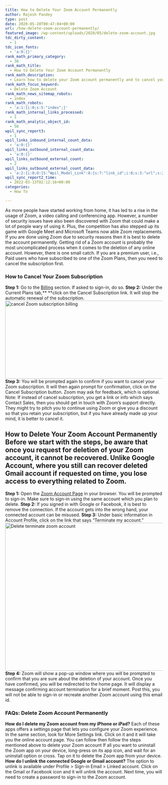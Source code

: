 ```yaml
---
title: How to Delete Your Zoom Account Permanently
author: Rajesh Pandey
type: post
date: 2020-05-28T00:47:04+00:00
url: /how-delete-zoom-account-permanently/
featured_image: /wp-content/uploads/2020/05/delete-zoom-account.jpg
tdc_dirty_content:
  - 1
tdc_icon_fonts:
  - 'a:0:{}'
rank_math_primary_category:
  - 38
rank_math_title:
  - How to Delete Your Zoom Account Permanently
rank_math_description:
  - Learn how to delete your Zoom account permanently and to cancel your Zoom subscription in this step-by-step guide from the web or your phone.
rank_math_focus_keyword:
  - Delete Zoom Account
rank_math_news_sitemap_robots:
  - index
rank_math_robots:
  - 'a:1:{i:0;s:5:"index";}'
rank_math_internal_links_processed:
  - 1
rank_math_analytic_object_id:
  - 50
wpil_sync_report3:
  - 1
wpil_links_inbound_internal_count_data:
  - 'a:0:{}'
wpil_links_outbound_internal_count_data:
  - 'a:0:{}'
wpil_links_outbound_external_count:
  - 2
wpil_links_outbound_external_count_data:
  - 'a:2:{i:0;O:15:"Wpil_Model_Link":8:{s:7:"link_id";i:0;s:3:"url";s:27:"https://www.zoom.us/billing";s:4:"host";s:7:"zoom.us";s:8:"internal";b:0;s:4:"post";N;s:6:"anchor";s:7:"Billing";s:15:"added_by_plugin";b:0;s:8:"location";s:7:"content";}i:1;O:15:"Wpil_Model_Link":8:{s:7:"link_id";i:0;s:3:"url";s:22:"https://zoom.us/signin";s:4:"host";s:7:"zoom.us";s:8:"internal";b:0;s:4:"post";N;s:6:"anchor";s:17:"Zoom Account Page";s:15:"added_by_plugin";b:0;s:8:"location";s:7:"content";}}'
wpil_sync_report2_time:
  - 2022-03-13T02:12:16+00:00
categories:
  - How To

---
```

As more people have started working from home, it has led to a rise in the usage of Zoom, a video calling and conferencing app. However, a number of security issues have also been discovered with Zoom that could make a lot of people wary of using it. Plus, the competition has also stepped up its game with Google Meet and Microsoft Teams now able Zoom replacements. If you are done using Zoom due to security reasons then it is best to delete the account permanently. Getting rid of a Zoom account is probably the most uncomplicated process when it comes to the deletion of any online account. However, there is one small catch. If you are a premium user, i.e., Paid users who have subscribed to one of the Zoom Plans, then you need to cancel the subscription first. 

### How to Cancel Your Zoom Subscription

**Step 1:** Go to the <a href="https://www.zoom.us/billing" target="_self" rel="nofollow noopener noreferrer">Billing</a> section. If asked to sign-in, do so. **Step 2:** Under the Current Plans tab,** **click on the Cancel Subscription link. It will stop the automatic renewal of the subscription.<img decoding="async" loading="lazy" class="aligncenter size-full wp-image-2633" src="https://www.technetguide.com/wp-content/uploads/2020/05/cancel-subscription-billing.png" alt="cancel Zoom subscription billing" width="640" height="249" srcset="https://www.technetguide.com/wp-content/uploads/2020/05/cancel-subscription-billing.png 640w, https://www.technetguide.com/wp-content/uploads/2020/05/cancel-subscription-billing-300x117.png 300w" sizes="(max-width: 640px) 100vw, 640px" /> **Step 3:** You will be prompted again to confirm if you want to cancel your Zoom subscription. It will then again prompt for confirmation, click on the Cancel Subscription button. Zoom may ask for feedback, which is optional. Note: If instead of cancel subscription, you get a link or info which says Contact Sales, then you should get in touch with Zoom&#8217;s support directly. They might try to pitch you to continue using Zoom or give you a discount so that you retain your subscription, but if you have already made up your mind, it is better to cancel it. 

## **How to Delete Your Zoom Account Permanently** Before we start with the steps, be aware that once you request for deletion of your Zoom account, it cannot be recovered. Unlike Google Account, where you still can recover deleted Gmail account if requested on time, you lose access to everything related to Zoom. 

**Step 1:** Open the [Zoom Account Page][1] in your browser. You will be prompted to sign-in. Make sure to sign-in using the same account which you plan to delete. **Step 2:** If you signed in with Google or Facebook, it is best to remove the connection. If the account gets into the wrong hand, your connected account can be misused. **Step 3:** Under basic information in Account Profile, click on the link that says &#8220;Terminate my account.&#8221;<img decoding="async" loading="lazy" class="aligncenter size-large wp-image-2634" src="https://www.technetguide.com/wp-content/uploads/2020/05/Delete-teriminate-zoom-account-700x475.png" alt="Delete terminate zoom account" width="696" height="472" srcset="https://www.technetguide.com/wp-content/uploads/2020/05/Delete-teriminate-zoom-account-700x475.png 700w, https://www.technetguide.com/wp-content/uploads/2020/05/Delete-teriminate-zoom-account-300x204.png 300w, https://www.technetguide.com/wp-content/uploads/2020/05/Delete-teriminate-zoom-account-768x521.png 768w, https://www.technetguide.com/wp-content/uploads/2020/05/Delete-teriminate-zoom-account-696x472.png 696w, https://www.technetguide.com/wp-content/uploads/2020/05/Delete-teriminate-zoom-account-619x420.png 619w, https://www.technetguide.com/wp-content/uploads/2020/05/Delete-teriminate-zoom-account.png 1015w" sizes="(max-width: 696px) 100vw, 696px" /> **Step 4:** Zoom will show a pop-up window where you will be prompted to confirm that you are sure about the deletion of your account. Once you have confirmed, you will be redirected to the home page. It will display a message confirming account termination for a brief moment. Post this, you will not be able to sign-in or recreate another Zoom account using this email id. 

### **FAQs: Delete Zoom Account Permanently**

**How do I delete my Zoom account from my iPhone or iPad?** Each of these apps offers a settings page that lets you configure your Zoom experience. In the same section, look for More Settings link. Click on it and it will take you the online account page. You can follow then follow the steps mentioned above to delete your Zoom account If all you want to uninstall the Zoom app on your device, long-press on its app icon, and wait for an uninstall option or cross. Tap on it to delete the Zoom app from your device. **How do I unlink the connected Google or Gmail account?** The option to unlink is available under Profile > Sign-in Email > Linked account. Click on the Gmail or Facebook icon and it will unlink the account. Next time, you will need to create a password to sign-in to the Zoom account.

 [1]: https://zoom.us/signin